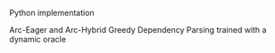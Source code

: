 Python implementation 

Arc-Eager and Arc-Hybrid Greedy Dependency Parsing trained with a dynamic oracle


